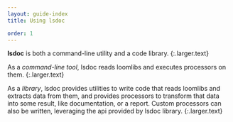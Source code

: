```yaml
---
layout: guide-index
title: Using lsdoc

order: 1
---
```


**lsdoc** is both a command-line utility and a code library.
{:.larger.text}

As a _command-line tool_, lsdoc reads loomlibs and executes processors on them.
{:.larger.text}

As a _library_, lsdoc provides utilities to write code that reads loomlibs and extracts data from them, and provides processors to transform that data into some result, like documentation, or a report. Custom processors can also be written, leveraging the api provided by lsdoc library.
{:.larger.text}

